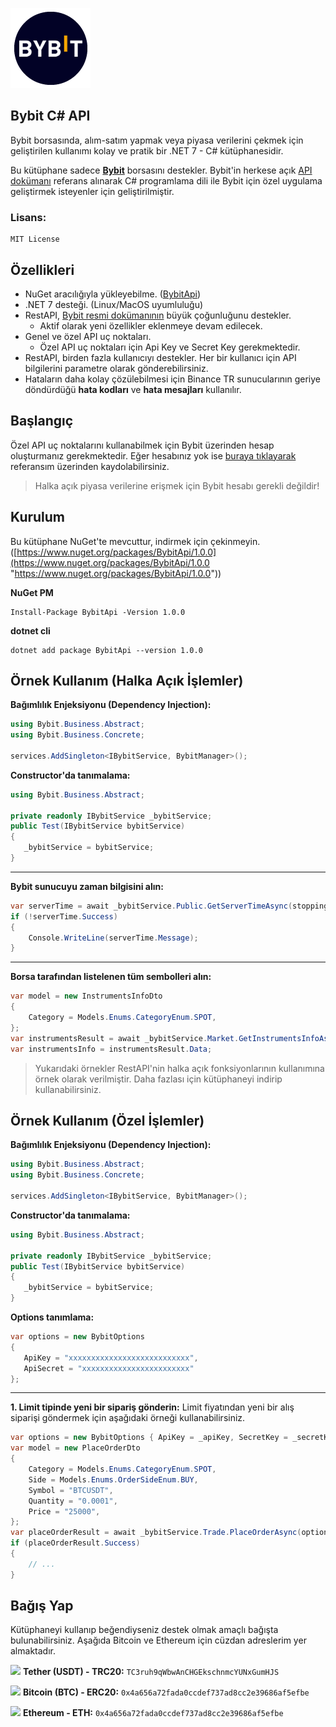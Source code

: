 ![Bybit](https://github.com/emin-karadag/Bybit/blob/main/BybitApi/Bybit-Logo.png)

## Bybit C# API
Bybit borsasında, alım-satım yapmak veya piyasa verilerini çekmek için geliştirilen kullanımı kolay ve pratik bir .NET 7 - C# kütüphanesidir.


Bu kütüphane sadece [**Bybit**](https://www.bybit.com/) borsasını destekler.
Bybit'in herkese açık [API dokümanı](https://bybit-exchange.github.io/docs/v5/intro/) referans alınarak C# programlama dili ile Bybit için özel uygulama geliştirmek isteyenler için geliştirilmiştir.

### Lisans: 
    MIT License

## Özellikleri
- NuGet aracılığıyla yükleyebilme. ([BybitApi](https://www.nuget.org/packages/BybitApi/1.0.0))
- .NET 7 desteği. (Linux/MacOS uyumluluğu)
- RestAPI, [Bybit resmi dokümanının](https://bybit-exchange.github.io/docs/v5/intro/) büyük çoğunluğunu destekler.
	- Aktif olarak yeni özellikler eklenmeye devam edilecek.
- Genel ve özel API uç noktaları.
	- Özel API uç noktaları için Api Key ve Secret Key gerekmektedir.
- RestAPI, birden fazla kullanıcıyı destekler.  Her bir kullanıcı için API bilgilerini parametre olarak gönderebilirsiniz.
- Hataların daha kolay çözülebilmesi için Binance TR sunucularının geriye döndürdüğü **hata kodları** ve **hata mesajları** kullanılır.

## Başlangıç
Özel API uç noktalarını kullanabilmek için Bybit üzerinden hesap oluşturmanız gerekmektedir. Eğer hesabınız yok ise [buraya tıklayarak](https://www.bybit.com/invite?ref=DQ5YB) referansım üzerinden kaydolabilirsiniz.
> Halka açık piyasa verilerine erişmek için Bybit hesabı gerekli değildir!

## Kurulum
Bu kütüphane NuGet'te mevcuttur, indirmek için çekinmeyin. ([https://www.nuget.org/packages/BybitApi/1.0.0](https://www.nuget.org/packages/BybitApi/1.0.0 "https://www.nuget.org/packages/BybitApi/1.0.0"))

**NuGet PM**
```
Install-Package BybitApi -Version 1.0.0
```

**dotnet cli**
```
dotnet add package BybitApi --version 1.0.0
```
<!--
## Yol Haritası
Önümüzdeki süreçte `BinanceTR` kütüphanesine yeni özelliklerin eklenmesi ve genişletilmesi için çalışmalar yapılacaktır. Aşağıdaki tabloda üzerinde çalıştığımız yeni özellikleri görebilirsiniz.

| Özellik                 |    Durum     |  
|------------------------|:--------------:|
| OCO (Order-Cancel-Order) Desteği            |      ✔         |
| Hesap Ticaret Listesi (Account trade list)    |                |
| Para Çekme Talebi (Withdraw)                    |                |
| Para Çekme Geçmişi (Withdraw History)    |                |
| Para Yatırma Geçmişi (Deposit History)      |                |
| Para Yatırma Adresi (Deposit Address)       |                | |

!-->
## Örnek Kullanım (Halka Açık İşlemler)

**Bağımlılık Enjeksiyonu (Dependency Injection):**
```csharp
using Bybit.Business.Abstract;
using Bybit.Business.Concrete;

services.AddSingleton<IBybitService, BybitManager>();
```

**Constructor'da tanımalama:**
```csharp
using Bybit.Business.Abstract;

private readonly IBybitService _bybitService;
public Test(IBybitService bybitService)
{
   _bybitService = bybitService;
}
```

------------


**Bybit sunucuyu zaman bilgisini alın:**
```csharp
var serverTime = await _bybitService.Public.GetServerTimeAsync(stoppingToken);
if (!serverTime.Success)
{
    Console.WriteLine(serverTime.Message);
}
```

------------


**Borsa tarafından listelenen tüm sembolleri alın:**
```csharp
var model = new InstrumentsInfoDto
{
    Category = Models.Enums.CategoryEnum.SPOT,
};
var instrumentsResult = await _bybitService.Market.GetInstrumentsInfoAsync(model, stoppingToken);
var instrumentsInfo = instrumentsResult.Data;
```


> Yukarıdaki örnekler RestAPI'nin halka açık fonksiyonlarının kullanımına örnek olarak verilmiştir. Daha fazlası için kütüphaneyi indirip kullanabilirsiniz.

## Örnek Kullanım (Özel İşlemler)

**Bağımlılık Enjeksiyonu (Dependency Injection):**
```csharp
using Bybit.Business.Abstract;
using Bybit.Business.Concrete;

services.AddSingleton<IBybitService, BybitManager>();
```

**Constructor'da tanımalama:**
```csharp
using Bybit.Business.Abstract;

private readonly IBybitService _bybitService;
public Test(IBybitService bybitService)
{
   _bybitService = bybitService;
}
```

**Options tanımlama:**
```csharp
var options = new BybitOptions
{
   ApiKey = "xxxxxxxxxxxxxxxxxxxxxxxxxxx",
   ApiSecret = "xxxxxxxxxxxxxxxxxxxxxxxx"
};
```

------------


**1. Limit tipinde yeni bir sipariş gönderin:**
Limit fiyatından yeni bir alış siparişi göndermek için aşağıdaki örneği kullanabilirsiniz.
```csharp
var options = new BybitOptions { ApiKey = _apiKey, SecretKey = _secretKey };
var model = new PlaceOrderDto
{
    Category = Models.Enums.CategoryEnum.SPOT,
    Side = Models.Enums.OrderSideEnum.BUY,
    Symbol = "BTCUSDT",
    Quantity = "0.0001",
    Price = "25000",
};
var placeOrderResult = await _bybitService.Trade.PlaceOrderAsync(options, model, stoppingToken).ConfigureAwait(false);
if (placeOrderResult.Success)
{
    // ...
}
```
<!--
------------


Limit fiyatından yeni bir satış siparişi göndermek için aşağıdaki örneği kullanabilirsiniz.
```csharp
var orderResult = await _binanceTrService.Order.PostNewLimitOrderAsync(options, "BTC_TRY", OrderSideEnum.SELL, 0.002M, 500000, stoppingToken).ConfigureAwait(false);
if (orderResult.Success)
{
	// ....
}
```

------------


**2. Market tipinde yeni bir sipariş gönderin:**
Market fiyatından yeni bir alış siparişi göndermek için aşağıdaki örneği kullanabilirsiniz.
```csharp
var orderResult = await _binanceTrService.Order.PostBuyMarketOrderAsync(options, "BTC_TRY", 12, stoppingToken).ConfigureAwait(false);
if (orderResult.Success)
{
	// ....
}
```

------------

Market fiyatından yeni bir satış siparişi göndermek için aşağıdaki örneği kullanabilirsiniz.
```csharp
var orderResult = await _binanceTrService.Order.PostSellMarketOrderAsync(options, "BTC_TRY", 12, stoppingToken).ConfigureAwait(false);
if (orderResult.Success)
{
	// ....
}
```


**3. Zarar - Durdur (Stop) siparişleri gönderin:**
Zarar - Durdur (Stop) siparişi göndermek için aşağıdaki örneği kullanabilirsiniz.
```csharp
var orderResult = await _binanceTrService.Order.PostStopLimitOrderAsync(options, "BTC_TRY", OrderSideEnum.SELL, 0.000015M, 150000, 150000, stoppingToken).ConfigureAwait(false);
if (orderResult.Success)
{
	// ....
}
```

**4. Siparişlerinizi iptal edin:**
Açmış olduğunuz siparişlerinizi iptal etmek için aşağıdaki örneği kullanabilirsiniz.
```csharp
var orderResult = await _binanceTrService.Order.CancelOrderByIdAsync(options, 123456, stoppingToken).ConfigureAwait(false);
if (orderResult.Success)
{
	// ....
}
```

**5. Sipariş detayını görüntüleyin:**
Açmış olduğunuz siparişe ait detay bilgiyi almak için aşağıdaki örneği kullanabilirsiniz.
```csharp
var orderResult = await _binanceTrService.Order.GetOrderByIdAsync(options, 123456, stoppingToken).ConfigureAwait(false);
if (orderResult.Success)
{
	// ....
}
```

**6. Tüm siparişlerinizi görüntüleyin:**
Bir sembole ait tüm siparişlerinize ait detay bilgiyi almak için aşağıdaki örneği kullanabilirsiniz.
```csharp
var orderResult = await _binanceTrService.Order.GetAllOrdersAsync(options, "BTC_TRY", ct:stoppingToken).ConfigureAwait(false);
if (orderResult.Success)
{
	// ....
}
```

**7. Tüm açık siparişlerinizi görüntüleyin:**
Bir sembole ait tüm açık siparişlerinize ait detay bilgiyi almak için aşağıdaki örneği kullanabilirsiniz.
```csharp
var orderResult = await _binanceTrService.Order.GetAllOpenOrdersAsync(options, "BTC_TRY", ct:stoppingToken).ConfigureAwait(false);
if (orderResult.Success)
{
	// ....
}
```


**8. Açık siparişlerinizi görüntüleyin:**
Bir sembole ait AL (BUY) tipindeki tüm açık siparişlerinize ait detay bilgiyi almak için aşağıdaki örneği kullanabilirsiniz.
```csharp
var orderResult = await _binanceTrService.Order.GetAllOpenBuyOrdersAsync(options, "BTC_TRY", ct:stoppingToken).ConfigureAwait(false);
if (orderResult.Success)
{
	// ....
}
```


**9. Emir Emiri Bozar (Order Cancel Order - OCO) tipinde sipariş gönderin:**
Bir sembole ait aynı anda hem zarar durdur hem de hedef fiyat göndermek için OCO emir tipini kullanabilirsiniz.
```csharp
var orderResult = await _binanceTrService.Order.PostOcoOrderAsync(options, "BTC_TRY", OrderSideEnum.SELL, 0.000015M, 466000, 433000, 492000, stoppingToken).ConfigureAwait(false);
if (orderResult.Success)
{
	// ....
}
```


> Yukarıdaki örnekler RestAPI'nin özel fonksiyonlarının kullanımına örnek olarak verilmiştir. Özel fonksiyonları kullanabilmek için Binance TR üzerinden Api Key ve Secret Key oluşturmanız gerekmektedir. Daha fazlası için kütüphaneyi indirip kullanabilirsiniz.

------------
!-->
## Bağış Yap
Kütüphaneyi kullanıp beğendiyseniz destek olmak amaçlı bağışta bulunabilirsiniz. Aşağıda Bitcoin ve Ethereum için cüzdan adreslerim yer almaktadır.

<img src="https://cdn.worldvectorlogo.com/logos/tether-1.svg" width="24px"> **Tether (USDT) - TRC20:** `TC3ruh9qWbwAnCHGEkschnmcYUNxGumHJS`

<img src="https://cdn.worldvectorlogo.com/logos/bitcoin.svg" width="24px"> **Bitcoin (BTC) - ERC20:** `0x4a656a72fada0ccdef737ad8cc2e39686af5efbe`

<img src="https://cdn.worldvectorlogo.com/logos/ethereum-1.svg" width="18px"> **Ethereum - ETH:** `0x4a656a72fada0ccdef737ad8cc2e39686af5efbe`
